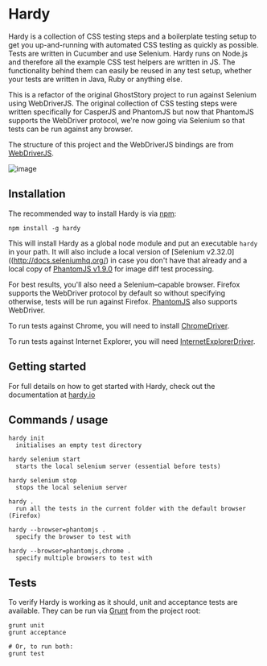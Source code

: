 Hardy
===

Hardy is a collection of CSS testing steps and a boilerplate testing setup to get you up-and-running with automated CSS testing as quickly as possible. Tests are written in Cucumber and use Selenium. Hardy runs on Node.js and therefore all the example CSS test helpers are written in JS. The functionality behind them can easily be reused in any test setup, whether your tests are written in Java, Ruby or anything else.

This is a refactor of the original GhostStory project to run against Selenium using WebDriverJS. The original collection of CSS testing steps were written specifically for CasperJS and PhantomJS but now that PhantomJS supports the WebDriver protocol, we're now going via Selenium so that tests can be run against any browser.

The structure of this project and the WebDriverJS bindings are from [WebDriverJS](https://github.com/camme/webdriverjs).

![image](https://raw.github.com/thingsinjars/hardy.io/master/assets/small-logo.png)

Installation
---

The recommended way to install Hardy is via [npm](https://npmjs.org/):

    npm install -g hardy

This will install Hardy as a global node module and put an executable `hardy` in your path. It will also include a local version of [Selenium v2.32.0]((http://docs.seleniumhq.org/) in case you don't have that already and a local copy of [PhantomJS v1.9.0]((http://phantomjs.org/)) for image diff test processing.

For best results, you'll also need a Selenium–capable browser. Firefox supports the WebDriver protocol by default so without specifying otherwise, tests will be run against Firefox. [PhantomJS](http://phantomjs.org/) also supports WebDriver.

To run tests against Chrome, you will need to install [ChromeDriver](https://code.google.com/p/selenium/wiki/ChromeDriver).

To run tests against Internet Explorer, you will need [InternetExplorerDriver](https://code.google.com/p/selenium/wiki/InternetExplorerDriver).

Getting started
---

For full details on how to get started with Hardy, check out the documentation at [hardy.io](http://hardy.io/)

Commands / usage
---

    hardy init
      initialises an empty test directory

    hardy selenium start
      starts the local selenium server (essential before tests)

    hardy selenium stop
      stops the local selenium server

    hardy .
      run all the tests in the current folder with the default browser (Firefox)

    hardy --browser=phantomjs .
      specify the browser to test with

    hardy --browser=phantomjs,chrome .
      specify multiple browsers to test with

Tests
---

To verify Hardy is working as it should, unit and acceptance tests are available. They can be run via [Grunt](http://gruntjs.com/) from the project root:

    grunt unit
    grunt acceptance

    # Or, to run both:
    grunt test